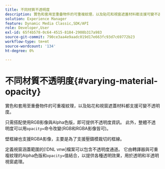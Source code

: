 ```yaml
---
title: 不同材質不透明度
description: 實色和套用至重疊物件的可重複紋理，以及貼花和視窗遮蓋材料都支援可變不透明度。
solution: Experience Manager
feature: Dynamic Media Classic,SDK/API
role: Developer,User
exl-id: 65f4b578-0c64-4515-8184-2908b317a983
source-git-commit: 790ce3aa4e9aadc019d17e663fc93d7c69772b23
workflow-type: tm+mt
source-wordcount: '134'
ht-degree: 0%

---
```


# 不同材質不透明度{#varying-material-opacity}

實色和套用至重疊物件的可重複紋理，以及貼花和視窗遮蓋材料都支援可變不透明度。

只需搭配使用RGB影像與Alpha色版，即可提供不透明度資訊。 此外，整體不透明度可以用`opacity=`命令改變(RGB和RGBA影像皆可)。

壁框線也支援RGBA影像，主要是為了支援壓鑄模裁切的框線。

定義視窗涵蓋範圍的[!DNL vnw]檔案可以包含不透明度通道。 它由轉譯器與可重複紋理的Alpha色版和`opacity=`值結合，以提供各種透明效果，用於透明和半透明視窗處理。
